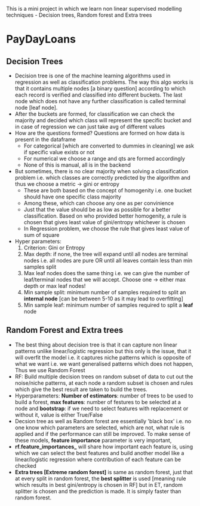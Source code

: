 This is a mini project in which we learn non linear supervised modelling techniques - Decision trees, Random forest and Extra trees

# PayDayLoans

## Decision Trees

- Decision tree is one of the machine learning algorithms used in regression as well as classification problems. The way this algo works is that it contains multiple nodes [a binary question] according to which each record is verified and classified into different buckets. The last node which does not have any further classification is called terminal node [leaf node].
- After the buckets are formed, for classification we can check the majority and decided which class will represent the specific bucket and in case of regression we can just take avg of different values
- How are the questions formed? Questions are formed on how data is present in the dataframe
    - For categorical [which are converted to dummies in cleaning] we ask if specific value exists or not
    - For numerical we choose a range and qts are formed accordingly
    - None of this is manual, all is in the backend
- But sometimes, there is no clear majority when solving a classification problem i.e. which classes are correctly predicted by the algorithm and thus we choose a metric → gini or entropy
    - These are both based on the concept of homogenity i.e. one bucket should have one specific class majority
    - Among these, which can choose any one as per convinience
    - Just that the value should be as low as possible for a better classification. Based on who provided better homogenity, a rule is chosen that gives least value of gini/entropy whichever is chosen
    - In Regression problem, we choose the rule that gives least value of sum of square
- Hyper parameters:
    1. Criterion: Gini or Entropy 
    2. Max depth: if none, the tree will expand until all nodes are terminal nodes i.e. all nodes are pure OR until all leaves contain less than min samples split 
    3. Max leaf nodes does the same thing i.e. we can give the number of leaf/terminal nodes that we will accept. Choose one → either max depth or max leaf nodes!
    4. Min sample split: minimum number of samples required to split an **internal node** [can be between 5-10 as it may lead to overfitting]
    5. Min sample leaf:  minimum number of samples required to split a **leaf** node

## Random Forest and Extra trees

- The best thing about decision tree is that it can capture non linear patterns unlike linear/logistic regression but this only is the issue, that it will overfit the model i.e. it captures niche patterns which is opposite of what we want i.e. we want generalised patterns which does not happen, Thus we use Random Forest
- RF: Build multiple decision trees on random subset of data to cut out the noise/niche patterns, at each node a random subset is chosen and rules which give the best result are taken to build the trees.
- Hyperparameters: **Number of estimators**: number of trees to be used to build a forest, **max features**: number of festures to be selected at a node and **bootstrap**: if we need to select features with replacement or without it, value is either True/False
- Decsion tree as well as Random forest are essentially 'black box' i.e. no one know which parameters are selected, which are not, what rule is applied and if the performance can still be improved. To make sense of these models, **feature importance** parameter is very important,
- **rf.feature_importances_** will share how important each feature is, using which we can select the best features and build another model like a linear/logistic regression where contribution of each feature can be checked
- **Extra trees [Extreme random forest]** is same as random forest, just that at every split in random forest, the **best splitter** is used [meaning rule which results in best gini/entropy is chosen in RF] but in ET, random splitter is chosen and the prediction is made. It is simply faster than random forest.
